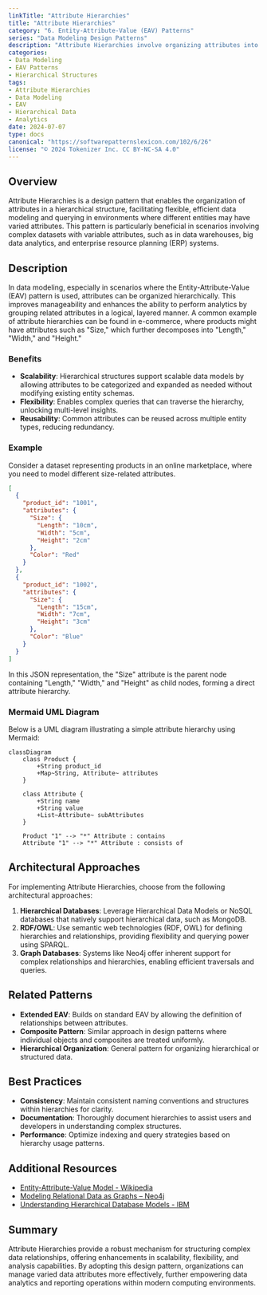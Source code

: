 ```yaml
---
linkTitle: "Attribute Hierarchies"
title: "Attribute Hierarchies"
category: "6. Entity-Attribute-Value (EAV) Patterns"
series: "Data Modeling Design Patterns"
description: "Attribute Hierarchies involve organizing attributes into hierarchical structures to enhance data modeling flexibility and analytic capabilities."
categories:
- Data Modeling
- EAV Patterns
- Hierarchical Structures
tags:
- Attribute Hierarchies
- Data Modeling
- EAV
- Hierarchical Data
- Analytics
date: 2024-07-07
type: docs
canonical: "https://softwarepatternslexicon.com/102/6/26"
license: "© 2024 Tokenizer Inc. CC BY-NC-SA 4.0"
---
```


## Overview

Attribute Hierarchies is a design pattern that enables the organization of attributes in a hierarchical structure, facilitating flexible, efficient data modeling and querying in environments where different entities may have varied attributes. This pattern is particularly beneficial in scenarios involving complex datasets with variable attributes, such as in data warehouses, big data analytics, and enterprise resource planning (ERP) systems.

## Description

In data modeling, especially in scenarios where the Entity-Attribute-Value (EAV) pattern is used, attributes can be organized hierarchically. This improves manageability and enhances the ability to perform analytics by grouping related attributes in a logical, layered manner. A common example of attribute hierarchies can be found in e-commerce, where products might have attributes such as "Size," which further decomposes into "Length," "Width," and "Height."

### Benefits

- **Scalability**: Hierarchical structures support scalable data models by allowing attributes to be categorized and expanded as needed without modifying existing entity schemas.
- **Flexibility**: Enables complex queries that can traverse the hierarchy, unlocking multi-level insights.
- **Reusability**: Common attributes can be reused across multiple entity types, reducing redundancy.

### Example

Consider a dataset representing products in an online marketplace, where you need to model different size-related attributes. 

```json
[
  {
    "product_id": "1001",
    "attributes": {
      "Size": {
        "Length": "10cm",
        "Width": "5cm",
        "Height": "2cm"
      },
      "Color": "Red"
    }
  },
  {
    "product_id": "1002",
    "attributes": {
      "Size": {
        "Length": "15cm",
        "Width": "7cm",
        "Height": "3cm"
      },
      "Color": "Blue"
    }
  }
]
```

In this JSON representation, the "Size" attribute is the parent node containing "Length," "Width," and "Height" as child nodes, forming a direct attribute hierarchy.

### Mermaid UML Diagram

Below is a UML diagram illustrating a simple attribute hierarchy using Mermaid:

```mermaid
classDiagram
    class Product {
        +String product_id
        +Map~String, Attribute~ attributes
    }

    class Attribute {
        +String name
        +String value
        +List~Attribute~ subAttributes
    }

    Product "1" --> "*" Attribute : contains
    Attribute "1" --> "*" Attribute : consists of
```

## Architectural Approaches

For implementing Attribute Hierarchies, choose from the following architectural approaches:

1. **Hierarchical Databases**: Leverage Hierarchical Data Models or NoSQL databases that natively support hierarchical data, such as MongoDB.
2. **RDF/OWL**: Use semantic web technologies (RDF, OWL) for defining hierarchies and relationships, providing flexibility and querying power using SPARQL.
3. **Graph Databases**: Systems like Neo4j offer inherent support for complex relationships and hierarchies, enabling efficient traversals and queries.

## Related Patterns

- **Extended EAV**: Builds on standard EAV by allowing the definition of relationships between attributes.
- **Composite Pattern**: Similar approach in design patterns where individual objects and composites are treated uniformly.
- **Hierarchical Organization**: General pattern for organizing hierarchical or structured data.

## Best Practices

- **Consistency**: Maintain consistent naming conventions and structures within hierarchies for clarity.
- **Documentation**: Thoroughly document hierarchies to assist users and developers in understanding complex structures.
- **Performance**: Optimize indexing and query strategies based on hierarchy usage patterns.

## Additional Resources

- [Entity-Attribute-Value Model - Wikipedia](https://en.wikipedia.org/wiki/Entity%E2%80%93attribute%E2%80%93value_model)
- [Modeling Relational Data as Graphs – Neo4j](https://neo4j.com/developer/graph-data-modeling/)
- [Understanding Hierarchical Database Models - IBM](https://www.ibm.com)

## Summary

Attribute Hierarchies provide a robust mechanism for structuring complex data relationships, offering enhancements in scalability, flexibility, and analysis capabilities. By adopting this design pattern, organizations can manage varied data attributes more effectively, further empowering data analytics and reporting operations within modern computing environments.
